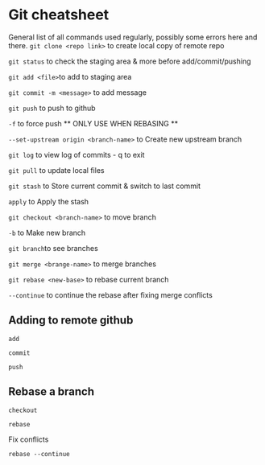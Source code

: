 # Git cheatsheet

General list of all commands used regularly, possibly some errors here and there.
` git clone <repo link> ` to create local copy of remote repo 

`git status` to check the staging area & more before add/commit/pushing

`git add <file>`to add to staging area

`git commit -m <message>` to add message

`git push` to push to github

`-f` to force push ** ONLY USE WHEN REBASING **

`--set-upstream origin <branch-name>` to Create new upstream branch

`git log` to view log of commits - q to exit

`git pull` to update local files

`git stash` to Store current commit & switch to last commit

`apply` to Apply the stash

`git checkout <branch-name>` to move branch

`-b` to Make new branch

`git branch`to see branches

`git merge <brange-name>` to merge branches

`git rebase <new-base>` to rebase current branch

 `--continue` to continue the rebase after fixing merge conflicts


## Adding to remote github

`add`

`commit`

`push`

## Rebase a branch

`checkout` 

`rebase`

Fix conflicts

`rebase --continue`